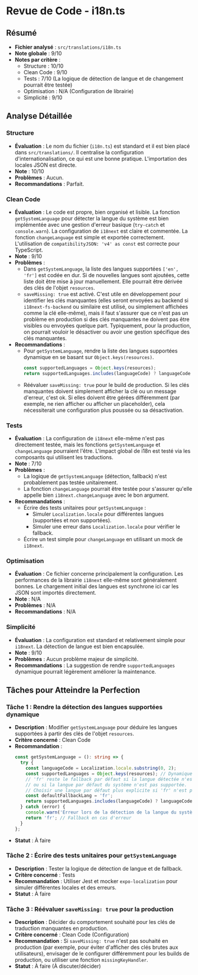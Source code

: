 # Revue de Code - i18n.ts

## Résumé
- **Fichier analysé** : `src/translations/i18n.ts`
- **Note globale** : 9/10
- **Notes par critère** :
  - Structure : 10/10
  - Clean Code : 9/10
  - Tests : 7/10 (La logique de détection de langue et de changement pourrait être testée)
  - Optimisation : N/A (Configuration de librairie)
  - Simplicité : 9/10

## Analyse Détaillée
### Structure
- **Évaluation** : Le nom du fichier (`i18n.ts`) est standard et il est bien placé dans `src/translations/`. Il centralise la configuration d'internationalisation, ce qui est une bonne pratique. L'importation des locales JSON est directe.
- **Note** : 10/10
- **Problèmes** : Aucun.
- **Recommandations** : Parfait.

### Clean Code
- **Évaluation** : Le code est propre, bien organisé et lisible. La fonction `getSystemLanguage` pour détecter la langue du système est bien implémentée avec une gestion d'erreur basique (`try-catch` et `console.warn`). La configuration de `i18next` est claire et commentée. La fonction `changeLanguage` est simple et exportée correctement. L'utilisation de `compatibilityJSON: 'v4' as const` est correcte pour TypeScript.
- **Note** : 9/10
- **Problèmes** :
    - Dans `getSystemLanguage`, la liste des langues supportées `['en', 'fr']` est codée en dur. Si de nouvelles langues sont ajoutées, cette liste doit être mise à jour manuellement. Elle pourrait être dérivée des clés de l'objet `resources`.
    - `saveMissing: true` est activé. C'est utile en développement pour identifier les clés manquantes (elles seront envoyées au backend si `i18next-fs-backend` ou similaire est utilisé, ou simplement affichées comme la clé elle-même), mais il faut s'assurer que ce n'est pas un problème en production si des clés manquantes ne doivent pas être visibles ou envoyées quelque part. Typiquement, pour la production, on pourrait vouloir le désactiver ou avoir une gestion spécifique des clés manquantes.
- **Recommandations** :
    - Pour `getSystemLanguage`, rendre la liste des langues supportées dynamique en se basant sur `Object.keys(resources)`.
      ```typescript
      const supportedLanguages = Object.keys(resources);
      return supportedLanguages.includes(languageCode) ? languageCode : 'fr'; // 'fr' comme fallback
      ```
    - Réévaluer `saveMissing: true` pour le build de production. Si les clés manquantes doivent simplement afficher la clé ou un message d'erreur, c'est ok. Si elles doivent être gérées différemment (par exemple, ne rien afficher ou afficher un placeholder), cela nécessiterait une configuration plus poussée ou sa désactivation.

### Tests
- **Évaluation** : La configuration de `i18next` elle-même n'est pas directement testée, mais les fonctions `getSystemLanguage` et `changeLanguage` pourraient l'être. L'impact global de i18n est testé via les composants qui utilisent les traductions.
- **Note** : 7/10
- **Problèmes** :
    - La logique de `getSystemLanguage` (détection, fallback) n'est probablement pas testée unitairement.
    - La fonction `changeLanguage` pourrait être testée pour s'assurer qu'elle appelle bien `i18next.changeLanguage` avec le bon argument.
- **Recommandations** :
    - Écrire des tests unitaires pour `getSystemLanguage` :
        - Simuler `Localization.locale` pour différentes langues (supportées et non supportées).
        - Simuler une erreur dans `Localization.locale` pour vérifier le fallback.
    - Écrire un test simple pour `changeLanguage` en utilisant un mock de `i18next`.

### Optimisation
- **Évaluation** : Ce fichier concerne principalement la configuration. Les performances de la librairie `i18next` elle-même sont généralement bonnes. Le chargement initial des langues est synchrone ici car les JSON sont importés directement.
- **Note** : N/A
- **Problèmes** : N/A
- **Recommandations** : N/A

### Simplicité
- **Évaluation** : La configuration est standard et relativement simple pour `i18next`. La détection de langue est bien encapsulée.
- **Note** : 9/10
- **Problèmes** : Aucun problème majeur de simplicité.
- **Recommandations** : La suggestion de rendre `supportedLanguages` dynamique pourrait légèrement améliorer la maintenance.

## Tâches pour Atteindre la Perfection
### Tâche 1 : Rendre la détection des langues supportées dynamique
- **Description** : Modifier `getSystemLanguage` pour déduire les langues supportées à partir des clés de l'objet `resources`.
- **Critère concerné** : Clean Code
- **Recommandation** :
  ```typescript
  const getSystemLanguage = (): string => {
    try {
      const languageCode = Localization.locale.substring(0, 2);
      const supportedLanguages = Object.keys(resources); // Dynamique
      // 'fr' reste le fallback par défaut si la langue détectée n'est pas dans resources
      // ou si la langue par défaut du système n'est pas supportée.
      // Choisir une langue par défaut plus explicite si 'fr' n'est pas toujours souhaitable.
      const defaultFallbackLang = 'fr'; 
      return supportedLanguages.includes(languageCode) ? languageCode : defaultFallbackLang;
    } catch (error) {
      console.warn('Erreur lors de la détection de la langue du système:', error);
      return 'fr'; // Fallback en cas d'erreur
    }
  };
  ```
- **Statut** : À faire

### Tâche 2 : Écrire des tests unitaires pour `getSystemLanguage`
- **Description** : Tester la logique de détection de langue et de fallback.
- **Critère concerné** : Tests
- **Recommandation** : Utiliser Jest et mocker `expo-localization` pour simuler différentes locales et des erreurs.
- **Statut** : À faire

### Tâche 3 : Réévaluer `saveMissing: true` pour la production
- **Description** : Décider du comportement souhaité pour les clés de traduction manquantes en production.
- **Critère concerné** : Clean Code (Configuration)
- **Recommandation** : Si `saveMissing: true` n'est pas souhaité en production (par exemple, pour éviter d'afficher des clés brutes aux utilisateurs), envisager de le configurer différemment pour les builds de production, ou utiliser une fonction `missingKeyHandler`.
- **Statut** : À faire (À discuter/décider) 